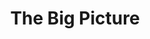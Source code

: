 ---
title:			"The Big Picture"
slug:			the-big-picture
src:			/template-overviews/the-big-picture
categories:		template landing-pages portfolios unstyled
description:	"An artistic, full page image background Bootstrap template with a fixed bottom navigation bar."
bump:			"A starter portfolio template."
img-src:		/img/templates/the-big-picture.jpg
img-desc:		"Free Bootstrap Portfolio Template"
layout:			template-overview

meta-title: "The Big Picture - Full Page Image Bootstrap Template"
meta-description: "An artistic, full page image background Bootstrap template with a fixed bottom navigation bar. All Start Bootstrap templates are free to download and open source."

features:
  - Responsive, fixed bottom navigation bar
  - Full page background image

long-description: "The Big Picture is an artistic, full screen background image template with a fixed bottom footer."

alt-version:		"no"
user-version:		"no"

v4-version:			"yes"
alt-v4:				"https://github.com/BlackrockDigital/startbootstrap-the-big-picture/archive/v4-dev.zip"

redirect_from:
  - /the-big-picture/
  - /the-big-picture.php/
  - /the-big-picture.html/
  - /templates/the-big-picture.html/
  - /templates/the-big-picture/
  - /downloads/the-big-picture.zip/
---